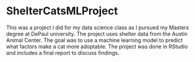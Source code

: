 # ShelterCatsMLProject
This was a project I did for my data science class as I pursued my Masters degree at DePaul university. The project uses shelter data from the Austin Animal Center. The goal was to use a machine learning model to predict what factors make a cat more adoptable. The project was done in RStudio and includes a final report to discuss findings.  
